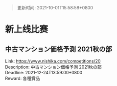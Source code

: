 > 更新时间: 2021-10-01T15:58:58+0800 

# 新上线比赛


## 中古マンション価格予測 2021秋の部
Link: https://www.nishika.com/competitions/20  
Description: 中古マンション価格予測 2021秋の部  
Deadline: 2021-12-24T13:59:00+0800  
Reward: 各種賞品  

